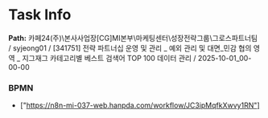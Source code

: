 # Task Info

**Path:** 카페24(주)\본사사업장\[CG]MI본부\마케팅센터\성장전략그룹\그로스파트너팀 / syjeong01 / [341751] 전략 파트너십 운영 및 관리 _ 예외 관리 및 대면_민감 협의 영역 _ 지그재그 카테고리별 베스트 검색어 TOP 100 데이터 관리 / 2025-10-01_00-00-00

### BPMN
- ["https://n8n-mi-037-web.hanpda.com/workflow/JC3ipMqfkXwvy1RN"]

